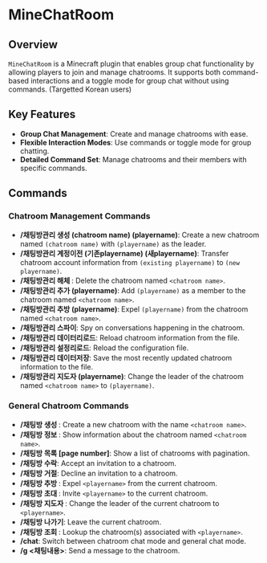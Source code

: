 # MineChatRoom
## Overview

`MineChatRoom` is a Minecraft plugin that enables group chat functionality by allowing players to join and manage chatrooms. It supports both command-based interactions and a toggle mode for group chat without using commands. (Targetted Korean users)

## Key Features

- **Group Chat Management**: Create and manage chatrooms with ease.
- **Flexible Interaction Modes**: Use commands or toggle mode for group chatting.
- **Detailed Command Set**: Manage chatrooms and their members with specific commands.

## Commands

### Chatroom Management Commands

- **/채팅방관리 생성 (chatroom name) (playername)**: Create a new chatroom named `(chatroom name)` with `(playername)` as the leader.
- **/채팅방관리 계정이전 (기존playername) (새playername)**: Transfer chatroom account information from `(existing playername)` to `(new playername)`.
- **/채팅방관리 해체 <chatroom name>**: Delete the chatroom named `<chatroom name>`.
- **/채팅방관리 추가 <chatroom name> (playername)**: Add `(playername)` as a member to the chatroom named `<chatroom name>`.
- **/채팅방관리 추방 <chatroom name> (playername)**: Expel `(playername)` from the chatroom named `<chatroom name>`.
- **/채팅방관리 스파이**: Spy on conversations happening in the chatroom.
- **/채팅방관리 데이터리로드**: Reload chatroom information from the file.
- **/채팅방관리 설정리로드**: Reload the configuration file.
- **/채팅방관리 데이터저장**: Save the most recently updated chatroom information to the file.
- **/채팅방관리 지도자 <chatroom name> (playername)**: Change the leader of the chatroom named `<chatroom name>` to `(playername)`.

### General Chatroom Commands

- **/채팅방 생성 <chatroom name>**: Create a new chatroom with the name `<chatroom name>`.
- **/채팅방 정보 <chatroom name>**: Show information about the chatroom named `<chatroom name>`.
- **/채팅방 목록 [page number]**: Show a list of chatrooms with pagination.
- **/채팅방 수락**: Accept an invitation to a chatroom.
- **/채팅방 거절**: Decline an invitation to a chatroom.
- **/채팅방 추방 <playername>**: Expel `<playername>` from the current chatroom.
- **/채팅방 초대 <playername>**: Invite `<playername>` to the current chatroom.
- **/채팅방 지도자 <playername>**: Change the leader of the current chatroom to `<playername>`.
- **/채팅방 나가기**: Leave the current chatroom.
- **/채팅방 조회 <playername>**: Lookup the chatroom(s) associated with `<playername>`.
- **/chat**: Switch between chatroom chat mode and general chat mode.
- **/g <채팅내용>**: Send a message to the chatroom.
